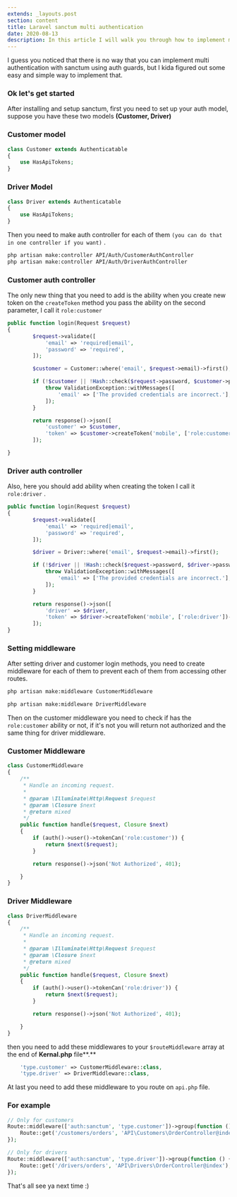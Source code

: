 ```yaml
---
extends: _layouts.post
section: content
title: Laravel sanctum multi authentication
date: 2020-08-13
description: In this article I will walk you through how to implement multi authentication using sanctum
---
```


I guess you noticed that there is no way that you can implement multi authentication with sanctum using auth guards, but I kida figured out some easy and simple way to implement that.


### Ok let's get started
After installing and setup sanctum, first you need to set up your auth model, suppose you have these two models **(Customer, Driver)**

### Customer model

```php
class Customer extends Authenticatable
{
    use HasApiTokens;
}
```

### Driver Model

```php
class Driver extends Authenticatable
{
    use HasApiTokens;
}
```

Then you need to make auth controller for each of them `(you can do that in one controller if you want)` .

```bash
php artisan make:controller API/Auth/CustomerAuthController
php artisan make:controller API/Auth/DriverAuthController
```

### Customer auth controller
The only new thing that you need to add is the ability when you create new token on the `createToken` method you pass the ability on the second parameter, I call it `role:customer`
```php
public function login(Request $request)
{
        $request->validate([
            'email' => 'required|email',
            'password' => 'required',
        ]);

        $customer = Customer::where('email', $request->email)->first();

        if (!$customer || !Hash::check($request->password, $customer->password)) {
            throw ValidationException::withMessages([
                'email' => ['The provided credentials are incorrect.'],
            ]);
        }

        return response()->json([
            'customer' => $customer,
            'token' => $customer->createToken('mobile', ['role:customer'])->plainTextToken
        ]);

}
```

### Driver auth controller
Also, here you should add ability when creating the token I call it `role:driver` .
```php
public function login(Request $request)
{
        $request->validate([
            'email' => 'required|email',
            'password' => 'required',
        ]);

        $driver = Driver::where('email', $request->email)->first();

        if (!$driver || !Hash::check($request->password, $driver->password)) {
            throw ValidationException::withMessages([
                'email' => ['The provided credentials are incorrect.'],
            ]);
        }

        return response()->json([
            'driver' => $driver,
            'token' => $driver->createToken('mobile', ['role:driver'])->plainTextToken
        ]);
}
```

### Setting middleware

After setting driver and customer login methods, you need to create middleware for each of them to prevent each of them from accessing other routes.

```bash
php artisan make:middleware CustomerMiddleware

php artisan make:middleware DriverMiddleware
```

Then on the customer middleware you need to check if has the `role:customer` ability or not, if it's not you will return not authorized and the same thing for driver middleware.

### Customer Middleware

```php
class CustomerMiddleware
{
    /**
     * Handle an incoming request.
     *
     * @param \Illuminate\Http\Request $request
     * @param \Closure $next
     * @return mixed
     */
    public function handle($request, Closure $next)
    {
        if (auth()->user()->tokenCan('role:customer')) {
            return $next($request);
        }

        return response()->json('Not Authorized', 401);

    }
}
```

### Driver Middleware

```php
class DriverMiddleware
{
    /**
     * Handle an incoming request.
     *
     * @param \Illuminate\Http\Request $request
     * @param \Closure $next
     * @return mixed
     */
    public function handle($request, Closure $next)
    {
        if (auth()->user()->tokenCan('role:driver')) {
            return $next($request);
        }

        return response()->json('Not Authorized', 401);

    }
}
```

then you need to add these middlewares to your `$routeMiddleware` array at the end of  **Kernal.php** file**.**

```php
    'type.customer' => CustomerMiddleware::class,
    'type.driver' => DriverMiddleware::class,
```

At last you need to add these middleware to you route on `api.php` file.

### For example

```php
// Only for customers
Route::middleware(['auth:sanctum', 'type.customer'])->group(function () {
    Route::get('/customers/orders', 'API\Customers\OrderController@index');
});

// Only for drivers
Route::middleware(['auth:sanctum', 'type.driver'])->group(function () {
    Route::get('/drivers/orders', 'API\Drivers\OrderController@index');
});
```

That's all see ya next time :)
